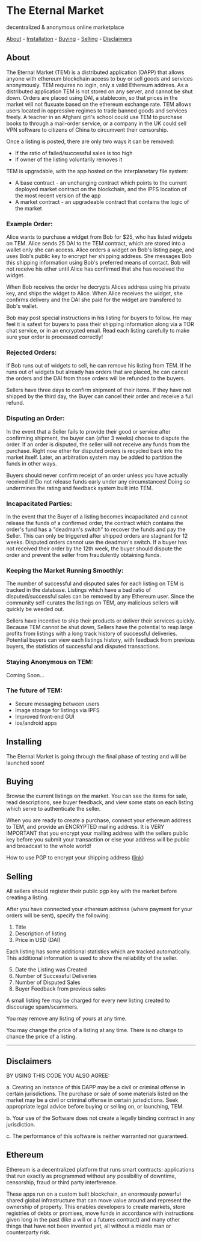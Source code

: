 # The Eternal Market
decentralized & anonymous online marketplace

[About](#about) - [Installation](#installing) - [Buying](#buying) - [Selling](#selling) - [Disclaimers](#disclaimers)


## About

The Eternal Market (TEM) is a distributed application (DAPP) that allows anyone with ethereum blockchain access to buy or sell goods and services anonymously. TEM requires no login, only a valid Ethereum address. As a distributed application TEM is not stored on any server, and cannot be shut down. Orders are placed using DAI, a stablecoin, so that prices in the market will not fluxuate based on the ethereum exchange rate. TEM allows users located in oppressive regimes to trade banned goods and services freely. A teacher in an Afghani girl's school could use TEM to purchase books to through a mail-order service, or a company in the UK could sell VPN software to citizens of China to circumvent their censorship. 

Once a listing is posted, there are only two ways it can be removed:
* If the ratio of failed/successful sales is too high
* If owner of the listing voluntarily removes it

TEM is upgradable, with the app hosted on the interplanetary file system:

* A base contract - an unchanging contract which points to the current deployed market contract on the blockchain, and the IPFS location of the most recent version of the app
* A market contract - an upgradeable contract that contains the logic of the market


### Example Order:
Alice wants to purchase a widget from Bob for $25, who has listed widgets on TEM. Alice sends 25 DAI to the TEM contract, which are stored into a wallet only she can access. Alice orders a widget on Bob's listing page, and uses Bob's public key to encrypt her shipping address. She messages Bob this shipping information using Bob's preferred means of contact. Bob will not receive his ether until Alice has confirmed that she has received the widget.

When Bob receives the order he decrypts Alices address using his private key, and ships the widget to Alice. When Alice receives the widget, she confirms delivery and the DAI she paid for the widget are transfered to Bob's wallet.

Bob may post special instructions in his listing for buyers to follow. He may feel it is safest for buyers to pass their shipping information along via a TOR chat service, or in an encrypted email. Read each listing carefully to make sure your order is processed correctly!


### Rejected Orders:
If Bob runs out of widgets to sell, he can remove his listing from TEM. If he runs out of widgets but already has orders that are placed, he can cancel the orders and the DAI from those orders will be refunded to the buyers.

Sellers have three days to confirm shipment of their items. If they have not shipped by the third day, the Buyer can cancel their order and receive a full refund.

### Disputing an Order:
In the event that a Seller fails to provide their good or service after confirming shipment, the buyer can (after 3 weeks) choose to dispute the order. If an order is disputed, the seller will not receive any funds from the purchase. Right now ether for disputed orders is recycled back into the market itself. Later, an arbitration system may be added to partition the funds in other ways.

Buyers should never confirm receipt of an order unless you have actually received it! Do not release funds early under any circumstances! Doing so undermines the rating and feedback system built into TEM.


### Incapacitated Parties:
In the event that the Buyer of a listing becomes incapacitated and cannot release the funds of a confirmed order, the contract which contains the order's fund has a "deadman's switch" to recover the funds and pay the Seller. This can only be triggered after shipped orders are stagnant for 12 weeks. Disputed orders cannot use the deadman's switch. If a buyer has not received their order by the 12th week, the buyer should dispute the order and prevent the seller from fraudulently obtaining funds.

### Keeping the Market Running Smoothly:
The number of successful and disputed sales for each listing on TEM is tracked in the database. Listings which have a bad ratio of disputed/successful sales can be removed by any Ethereum user. Since the community self-curates the listings on TEM, any malicious sellers will quickly be weeded out.

Sellers have incentive to ship their products or deliver their services quickly. Because TEM cannot be shut down, Sellers have the potential to reap large profits from listings with a long track history of successful deliveries. Potential buyers can view each listings history, with feedback from previous buyers, the statistics of successful and disputed transactions.

### Staying Anonymous on TEM:

Coming Soon...

### The future of TEM:

* Secure messaging between users
* Image storage for listings via IPFS
* Improved front-end GUI
* ios/android apps

## Installing

The Eternal Market is going through the final phase of testing and will be launched soon!

## Buying
Browse the current listings on the market. You can see the items for sale, read descriptions, see buyer feedback, and view some stats on each listing which serve to authenticate the seller.

When you are ready to create a purchase, connect your ethereum address to TEM, and provide an ENCRYPTED mailing address. It is VERY IMPORTANT that you encrypt your mailing address with the sellers public key before you submit your transaction or else your address will be public and broadcast to the whole world!

How to use PGP to encrypt your shipping address ([link](http://www.bitcoinnotbombs.com/beginners-guide-to-pgp/))


## Selling
All sellers should register their public pgp key with the market before creating a listing.

After you have connected your ethereum address (where payment for your orders will be sent),
specify the following:
1) Title
2) Description of listing
3) Price in USD (DAI)

Each listing has some additional statistics which are tracked automatically. This additional
information is used to show the reliability of the seller.

5) Date the Listing was Created
6) Number of Successful Deliveries 
7) Number of Disputed Sales
8) Buyer Feedback from previous sales

A small listing fee may be charged for every new listing created to discourage spam/scammers. 

You may remove any listing of yours at any time. 

You may change the price of a listing at any time. There is no charge to chance the price of a listing.
___________________________________________________________________________


## Disclaimers

BY USING THIS CODE YOU ALSO AGREE:

a. Creating an instance of this DAPP may be a civil or criminal offense in certain jurisdictions. The purchase or sale of some materials listed on the market may be a civil or criminal offense in certain jurisdictions. Seek appropriate legal advice before buying or selling on, or launching, TEM.

b. Your use of the Software does not create a legally binding contract in any jurisdiction.

c. The performance of this software is neither warranted nor guaranteed.


## Ethereum

Ethereum is a  decentralized platform that runs smart contracts: applications that run exactly as programmed without any possibility of downtime, censorship, fraud or third party interference.

These apps run on a custom built blockchain, an enormously powerful shared global infrastructure that can move value around and represent the ownership of property. This enables developers to create markets, store registries of debts or promises, move funds in accordance with instructions given long in the past (like a will or a futures contract) and many other things that have not been invented yet, all without a middle man or counterparty risk.

